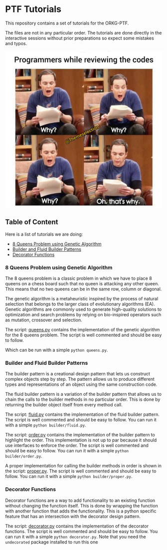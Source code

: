 # PTF Tutorials

This repository contains a set of tutorials for the ORKG-PTF.

The files are not in any particular order. The tutorials are done directly in the interactive sessions without prior preparations so expect some mistakes and typos.

![meme](meme.png)

## Table of Content

Here is a list of tutorials we are doing:
- [8 Queens Problem using Genetic Algorithm](#8-queens-problem-using-genetic-algorithm)
- [Builder and Fluid Builder Patterns](#builder-and-fluid-builder-patterns)
- [Decorator Functions](#decorator-functions)


### 8 Queens Problem using Genetic Algorithm
The 8 queens problem is a classic problem in which we have to place 8 queens on a chess board such that no queen is attacking any other queen. This means that no two queens can be in the same row, column or diagonal.

The genetic algorithm is a metaheuristic inspired by the process of natural selection that belongs to the larger class of evolutionary algorithms (EA). Genetic algorithms are commonly used to generate high-quality solutions to optimization and search problems by relying on bio-inspired operators such as mutation, crossover and selection.

The script: [queens.py](queens.py) contains the implementation of the genetic algorithm for the 8 queens problem. The script is well commented and should be easy to follow.

Which can be run with a simple `python queens.py`.

### Builder and Fluid Builder Patterns
The builder pattern is a creational design pattern that lets us construct complex objects step by step. The pattern allows us to produce different types and representations of an object using the same construction code.

The fluid builder pattern is a variation of the builder pattern that allows us to chain the calls to the builder methods in no particular order. This is done by returning the builder object itself from every method call.

The script: [fluid.py](builder/fluid.py) contains the implementation of the fluid builder pattern. The script is well commented and should be easy to follow. You can run it with a simple `python builder/fluid.py`.

The script: [order.py](builder/order.py) contains the implementation of the builder pattern to highlight the order. This implementation is not up to par because it should use interfaces to enforce the order. The script is well commented and should be easy to follow. You can run it with a simple `python builder/order.py`.

A proper implementation for calling the builder methods in order is shown in the script: [proper.py](builder/proper.py). The script is well commented and should be easy to follow. You can run it with a simple `python builder/proper.py`.

### Decorator Functions
Decorator functions are a way to add functionality to an existing function without changing the function itself. This is done by wrapping the function with another function that adds the functionality.
This is a python specific feature that has an intersection with the decorator design pattern.

The script: [decorator.py](decorator.py) contains the implementation of the decorator functions. The script is well commented and should be easy to follow. You can run it with a simple `python decorator.py`.
Note that you need the `undecorated` package installed to run this one
